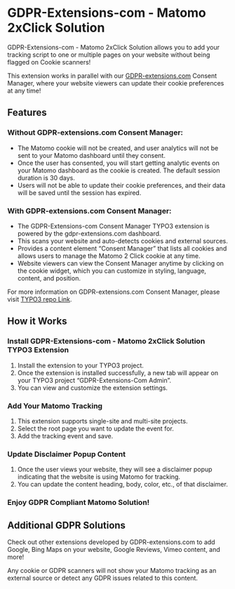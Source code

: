 # GDPR-Extensions-com - Matomo 2xClick Solution

GDPR-Extensions-com - Matomo 2xClick Solution allows you to add your tracking script to one or multiple pages on your website without being flagged on Cookie scanners!

This extension works in parallel with our [GDPR-extensions.com](https://gdpr-extensions.com) Consent Manager, where your website viewers can update their cookie preferences at any time!

## Features

### Without GDPR-extensions.com Consent Manager:
- The Matomo cookie will not be created, and user analytics will not be sent to your Matomo dashboard until they consent.
- Once the user has consented, you will start getting analytic events on your Matomo dashboard as the cookie is created. The default session duration is 30 days.
- Users will not be able to update their cookie preferences, and their data will be saved until the session has expired.

### With GDPR-extensions.com Consent Manager:
- The GDPR-Extensions-com Consent Manager TYPO3 extension is powered by the gdpr-extensions.com dashboard.
- This scans your website and auto-detects cookies and external sources.
- Provides a content element “Consent Manager” that lists all cookies and allows users to manage the Matomo 2 Click cookie at any time.
- Website viewers can view the Consent Manager anytime by clicking on the cookie widget, which you can customize in styling, language, content, and position.

For more information on GDPR-extensions.com Consent Manager, please visit [TYPO3 repo Link](#).

## How it Works

### Install GDPR-Extensions-com - Matomo 2xClick Solution TYPO3 Extension
1. Install the extension to your TYPO3 project.
2. Once the extension is installed successfully, a new tab will appear on your TYPO3 project “GDPR-Extensions-Com Admin”.
3. You can view and customize the extension settings.

### Add Your Matomo Tracking
1. This extension supports single-site and multi-site projects.
2. Select the root page you want to update the event for.
3. Add the tracking event and save.

### Update Disclaimer Popup Content
1. Once the user views your website, they will see a disclaimer popup indicating that the website is using Matomo for tracking.
2. You can update the content heading, body, color, etc., of that disclaimer.

### Enjoy GDPR Compliant Matomo Solution!

## Additional GDPR Solutions
Check out other extensions developed by GDPR-extensions.com to add Google, Bing Maps on your website, Google Reviews, Vimeo content, and more!

Any cookie or GDPR scanners will not show your Matomo tracking as an external source or detect any GDPR issues related to this content.
